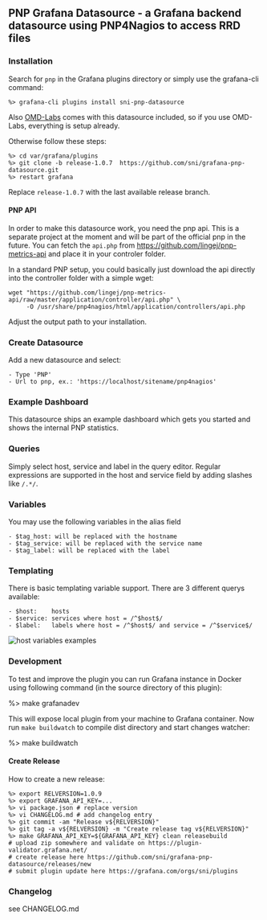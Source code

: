 ## PNP Grafana Datasource - a Grafana backend datasource using PNP4Nagios to access RRD files

### Installation

Search for `pnp` in the Grafana plugins directory or simply use the grafana-cli command:

    %> grafana-cli plugins install sni-pnp-datasource

Also [OMD-Labs](https://labs.consol.de/omd/) comes with this datasource included, so if
you use OMD-Labs, everything is setup already.

Otherwise follow these steps:

    %> cd var/grafana/plugins
    %> git clone -b release-1.0.7  https://github.com/sni/grafana-pnp-datasource.git
    %> restart grafana

Replace `release-1.0.7` with the last available release branch.

#### PNP API

In order to make this datasource work, you need the pnp api. This is a separate
project at the moment and will be part of the official pnp in the future. You
can fetch the `api.php` from https://github.com/lingej/pnp-metrics-api and place
it in your controler folder.

In a standard PNP setup, you could basically just download the api directly into
the controller folder with a simple wget:

    wget "https://github.com/lingej/pnp-metrics-api/raw/master/application/controller/api.php" \
         -O /usr/share/pnp4nagios/html/application/controllers/api.php

Adjust the output path to your installation.


### Create Datasource

Add a new datasource and select:

    - Type 'PNP'
    - Url to pnp, ex.: 'https://localhost/sitename/pnp4nagios'

### Example Dashboard

This datasource ships an example dashboard which gets you started and shows the
internal PNP statistics.

### Queries

Simply select host, service and label in the query editor. Regular expressions
are supported in the host and service field by adding slashes like `/.*/`.

### Variables

You may use the following variables in the alias field

    - $tag_host: will be replaced with the hostname
    - $tag_service: will be replaced with the service name
    - $tag_label: will be replaced with the label

### Templating

There is basic templating variable support. There are 3 different querys available:

    - $host:    hosts
    - $service: services where host = /^$host$/
    - $label:   labels where host = /^$host$/ and service = /^$service$/

![host variables examples](https://github.com/sni/grafana-pnp-datasource/blob/master/host_template_variables.png)

### Development

To test and improve the plugin you can run Grafana instance in Docker using
following command (in the source directory of this plugin):

  %> make grafanadev

This will expose local plugin from your machine to Grafana container. Now
run `make buildwatch` to compile dist directory and start changes watcher:

  %> make buildwatch

#### Create Release

How to create a new release:

    %> export RELVERSION=1.0.9
    %> export GRAFANA_API_KEY=...
    %> vi package.json # replace version
    %> vi CHANGELOG.md # add changelog entry
    %> git commit -am "Release v${RELVERSION}"
    %> git tag -a v${RELVERSION} -m "Create release tag v${RELVERSION}"
    %> make GRAFANA_API_KEY=${GRAFANA_API_KEY} clean releasebuild
    # upload zip somewhere and validate on https://plugin-validator.grafana.net/
    # create release here https://github.com/sni/grafana-pnp-datasource/releases/new
    # submit plugin update here https://grafana.com/orgs/sni/plugins


### Changelog

see CHANGELOG.md
